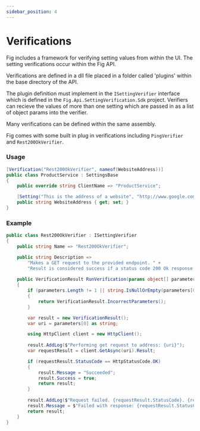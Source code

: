 ```yaml
---
sidebar_position: 4
---
```


# Verifications

Fig includes a framework for verifying setting values from within the UI. The setting verifications occur within the Fig API.

Verifications are defined in a dll file placed in a folder called 'plugins' within the base directory of the API. 

The plugin definition must implement in the `ISettingVerifier` interface which is defined in the `Fig.Api.SettingVerification.Sdk` project. Verifiers can recieve the values of more than one setting which are passed in as a list of object params into the verifier.

Many verifications can be defined within the same assembly.

Fig comes with some built in plug in verifications including `PingVerifier` and `Rest200OkVerifier`.

### Usage

```csharp
[Verification("Rest200OkVerifier", nameof(WebsiteAddress))]
public class ProductService : SettingsBase
{
    public override string ClientName => "ProductService";

    [Setting("This is the address of a website", "http://www.google.com")]
    public string WebsiteAddress { get; set; }
}
```

### Example

```csharp
public class Rest200OkVerifier : ISettingVerifier
{
    public string Name => "Rest200OkVerifier";

    public string Description =>
        "Makes a GET request to the provided endpoint. " +
        "Result is considered success if a status code 200 Ok response is received";
    
    public VerificationResult RunVerification(params object[] parameters)
    {
        if (parameters.Length != 1 || string.IsNullOrEmpty(parameters[0] as string))
        {
            return VerificationResult.IncorrectParameters();
        }

        var result = new VerificationResult();
        var uri = parameters[0] as string;

        using HttpClient client = new HttpClient();
        
        result.AddLog($"Performing get request to address: {uri}");
        var requestResult = client.GetAsync(uri).Result;

        if (requestResult.StatusCode == HttpStatusCode.OK)
        {
            result.Message = "Succeeded";
            result.Success = true;
            return result;
        }
    
        result.AddLog($"Request failed. {requestResult.StatusCode}. {requestResult.ReasonPhrase}");
        result.Message = $"Failed with response: {requestResult.StatusCode}";
        return result;
    }
}
```
